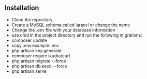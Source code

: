 ## Installation

- Clone the repository
- Create a MySQL schema called laravel or change the name
- Change the .env file with your database information
- use cmd in the project directory and run the following migrations:
- composer update
- copy .env.example .env
- php artisan key:generate
- composer require ixudra/curl 
- php artisan migrate --force
- php artisan db:seed --force
- php artisan serve
